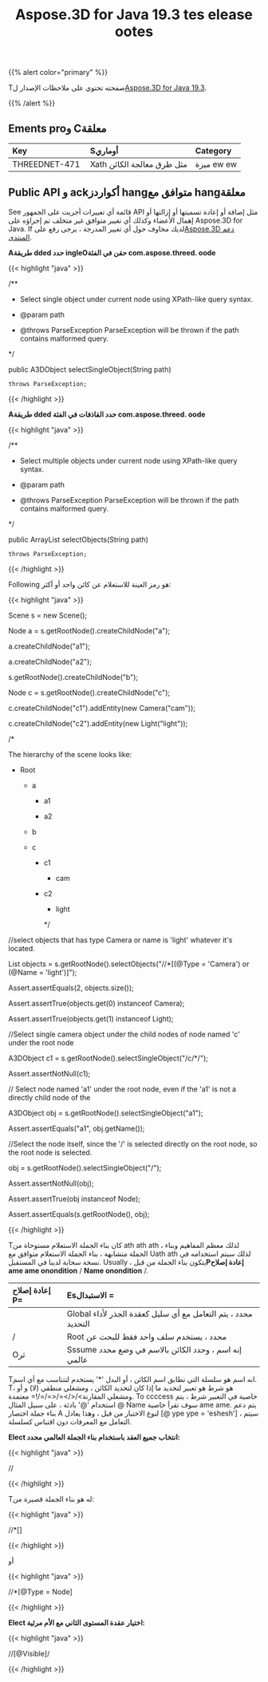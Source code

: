 ﻿---
title: Aspose.3D for Java 19.3 tes elease ootes
type: docs
weight: 100
url: /ar/java/aspose-3d-for-java-19-3-release-notes/
---
{{% alert color="primary" %}} 

Tصفحته تحتوي على ملاحظات الإصدار ل[Aspose.3D for Java 19.3](https://repository.aspose.com/repo/com/aspose/aspose-xps/19.3/).

{{% /alert %}} 
## **Ements proو Cمعلقة**

|**Key**|**Sأوماري**|**Category**|
|:- |:- |:- |
|THREEDNET-471 |Xath مثل طرق معالجة الكائن|ميزة ew ew|

## **Public API و ackأكواردز hangمتوافق مع hangمعلقة**

See قائمة أي تغييرات أجريت على الجمهور API مثل إضافة أو إعادة تسميتها أو إزالتها أو إهمال الأعضاء وكذلك أي تغيير متوافق غير متخلف تم إجراؤه على Aspose.3D for Java. If لديك مخاوف حول أي تغيير المدرجة ، يرجى رفع على[Aspose.3D دعم المنتدى](https://forum.aspose.com/c/3d).

**Aطريقة dded حدد ingleOحقن في الفئة com.aspose.threed. oode**

{{< highlight "java" >}}

 /**

 * Select single object under current node using XPath-like query syntax.

 * @param path 

 * @throws ParseException ParseException will be thrown if the path contains malformed query.

 */

public A3DObject selectSingleObject(String path)

    throws ParseException;

{{< /highlight >}}

**Aطريقة dded حدد القاذفات في الفئة com.aspose.threed. oode**

{{< highlight "java" >}}

 /**

 * Select multiple objects under current node using XPath-like query syntax.

 * @param path 

 * @throws ParseException ParseException will be thrown if the path contains malformed query.

 */

public ArrayList<A3DObject> selectObjects(String path)

    throws ParseException;

{{< /highlight >}}

Following هو رمز العينة للاستعلام عن كائن واحد أو أكثر:

{{< highlight "java" >}}

 Scene s = new Scene();

Node a = s.getRootNode().createChildNode("a");

a.createChildNode("a1");

a.createChildNode("a2");

s.getRootNode().createChildNode("b");

Node c = s.getRootNode().createChildNode("c");

c.createChildNode("c1").addEntity(new Camera("cam"));

c.createChildNode("c2").addEntity(new Light("light"));

/*

The hierarchy of the scene looks like:

 - Root

    - a

        - a1

        - a2

    - b

    - c

        - c1

            - cam

        - c2

            - light

             */

//select objects that has type Camera or name is 'light' whatever it's located.

List<A3DObject> objects = s.getRootNode().selectObjects("//*[(@Type = 'Camera') or (@Name = 'light')]");

Assert.assertEquals(2, objects.size());

Assert.assertTrue(objects.get(0) instanceof Camera);

Assert.assertTrue(objects.get(1) instanceof Light);

//Select single camera object under the child nodes of node named 'c' under the root node

A3DObject c1 = s.getRootNode().selectSingleObject("/c/*/<Camera>");

Assert.assertNotNull(c1);

// Select node named 'a1' under the root node, even if the 'a1' is not a directly child node of the

A3DObject obj = s.getRootNode().selectSingleObject("a1");

Assert.assertEquals("a1", obj.getName());

//Select the node itself, since the '/' is selected directly on the root node, so the root node is selected.

obj = s.getRootNode().selectSingleObject("/");

Assert.assertNotNull(obj);

Assert.assertTrue(obj instanceof Node);

Assert.assertEquals(s.getRootNode(), obj);

{{< /highlight >}}

Tكان بناء الجملة الاستعلام مستوحاة من ath ath ath ، لذلك معظم المفاهيم وبناء الجملة متشابهة ، بناء الجملة الاستعلام متوافق مع Uath ath لذلك سيتم استخدامه في نسخة سحابة لدينا في المستقبل. Usually ، يتكون بناء الجملة من قبل**Pإعادة إصلاح ame ame onondition** / **Name onondition** /.

|**إعادة إصلاح P=**|**Esالاستبدال =**|
|:- |:- |
||Global محدد ، يتم التعامل مع أي سليل كعقدة الجذر لأداء التحديد|
|/|Root محدد ، يستخدم سلف واحد فقط للبحث عن|
|Oثر|Sssume إنه اسم ، وحدد الكائن بالاسم في وضع محدد عالمي|
Tانه اسم هو سلسلة التي تطابق اسم الكائن ، أو البدل '*' يستخدم لتتناسب مع أي اسم. Tهو شرط هو تعبير لتحديد ما إذا كان لتحديد الكائن ، ومشغلي منطقي (لا) و أو ، ومشغلي المقارنة>/</>=/<=/=/!= معتمدة. To ccccess خاصية في التعبير شرط ، يتم استخدام '@' بادئة ، على سبيل المثال @ Name سوف تقرأ خاصية ame ame. يتم دعم بناء جملة اختصار A لنوع الاختبار من قبل <Mesh> ، وهذا يعادل [@ ype ype = 'eshesh'] ، سيتم التعامل مع المعرفات دون اقتباس كسلسلة.

**Elect انتخاب جميع العقد باستخدام بناء الجملة العالمي محدد:**

{{< highlight "java" >}}

 //<Node>

{{< /highlight >}}

Tله هو بناء الجملة قصيرة من:

{{< highlight "java" >}}

 //*[<Node>]

{{< /highlight >}}

أو

{{< highlight "java" >}}

 //*[@Type = Node]

{{< /highlight >}}

 **Elect اختيار عقدة المستوى الثاني مع الأم مرئية:**

 {{< highlight "java" >}}

 //<Node>[@Visible]/<Node>

{{< /highlight >}}
